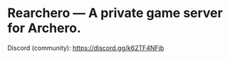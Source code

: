# Rearchero — A private game server for Archero.
Discord (community): https://discord.gg/k62TF4NFjb
